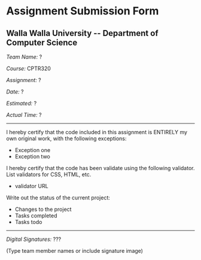 # Assignment Submission Form

## Walla Walla University -- Department of Computer Science

_Team Name:_ ?

_Course:_ CPTR320

_Assignment:_ ?

_Date:_ ?

_Estimated:_ ?

_Actual Time:_ ?

---

I hereby certify that the code included in this assignment is ENTIRELY my own original work, with the following exceptions:

* Exception one
* Exception two

I hereby certify that the code has been validate using the following validator.
List validators for CSS, HTML, etc.

* validator URL

Write out the status of the current project:

* Changes to the project
* Tasks completed
* Tasks todo


---

_Digital Signatures:_ ???

(Type team member names or include signature image)
